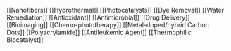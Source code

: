 [[Nanofibers]]
[[Hydrothermal]]
[[Photocatalysts]]
[[Dye Removal]]
[[Water Remediation]]
[[Antioxidant]]
[[Antimicrobial]]
[[Drug Delivery]]
[[Bioimaging]]
[[Chemo-phototherapy]]
[[Metal-doped/hybrid Carbon Dots]]
[[Polyacrylamide]]
[[Antileukemic Agent]]
[[Thermophilic Biocatalyst]]
